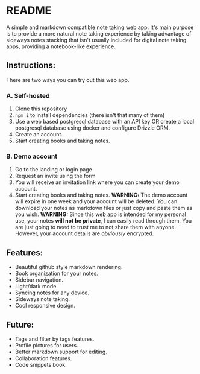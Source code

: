 # README
A simple and markdown compatible note taking web app. It's main purpose is to provide a more natural note taking experience by taking advantage of sideways notes stacking that isn't usually included for digital note taking apps, providing a notebook-like experience.

## Instructions:
There are two ways you can try out this web app.

### A. Self-hosted
1. Clone this repository
2. `npm i` to install dependencies (there isn't that many of them)
3. Use a web based postgresql database with an API key OR create a local postgresql database using docker and configure Drizzle ORM.
4. Create an account.
5. Start creating books and taking notes.

### B. Demo account
1. Go to the landing or login page
2. Request an invite using the form
3. You will receive an invitation link where you can create your demo account.
4. Start creating books and taking notes.
**WARNING:** The demo account will expire in one week and your account will be deleted. You can download your notes as markdown files or just copy and paste them as you wish.
**WARNING:** Since this web app is intended for my personal use, your notes **will not be private**, I can easily read through them. You are just going to need to trust me to not share them with anyone. However, your account details are *obviously* encrypted.

## Features:
- Beautiful github style markdown rendering.
- Book organization for your notes.
- Sidebar navigation.
- Light/dark mode.
- Syncing notes for any device.
- Sideways note taking.
- Cool responsive design.

## Future:
- Tags and filter by tags features.
- Profile pictures for users.
- Better markdown support for editing.
- Collaboration features.
- Code snippets book.
